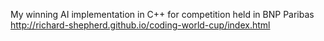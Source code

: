 My winning AI implementation in C++ for competition held in BNP Paribas http://richard-shepherd.github.io/coding-world-cup/index.html



